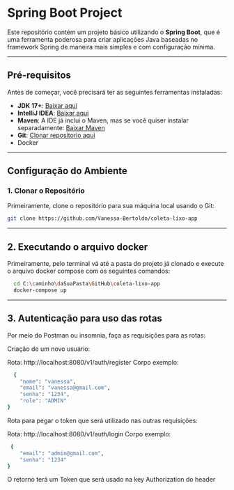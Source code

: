 # Spring Boot Project

Este repositório contém um projeto básico utilizando o **Spring Boot**, que é uma ferramenta poderosa para criar aplicações Java baseadas no framework Spring de maneira mais simples e com configuração mínima.

---

## Pré-requisitos

Antes de começar, você precisará ter as seguintes ferramentas instaladas:

- **JDK 17+**: [Baixar aqui](https://www.oracle.com/java/technologies/javase-jdk17-downloads.html)
- **IntelliJ IDEA**: [Baixar aqui](https://www.jetbrains.com/idea/download/)
- **Maven**: A IDE já inclui o Maven, mas se você quiser instalar separadamente: [Baixar Maven](https://maven.apache.org/install.html)
- **Git**: [Clonar repositorio aqui](https://github.com/Vanessa-Bertoldo/coleta-lixo-app)
- Docker 

---

## Configuração do Ambiente

### 1. Clonar o Repositório

Primeiramente, clone o repositório para sua máquina local usando o Git:

```bash
git clone https://github.com/Vanessa-Bertoldo/coleta-lixo-app
```


---

## 2. Executando o arquivo docker

Primeiramente, pelo terminal vá até a pasta do projeto já clonado e execute o arquivo docker compose com os seguintes comandos:

```bash
  cd C:\caminho\daSuaPasta\GitHub\coleta-lixo-app
  docker-compose up
```

---

## 3. Autenticação para uso das rotas

Por meio do Postman ou insomnia, faça as requisições para as rotas:

Criação de um novo usuário:

Rota: http://localhost:8080/v1/auth/register
Corpo exemplo:

```bash
  {
    "nome": "vanessa",
    "email": "vanessa@gmail.com",
    "senha": "1234",
    "role": "ADMIN"
}
```


Rota para pegar o token que será utilizado nas outras requisições:


Rota: http://localhost:8080/v1/auth/login
Corpo exemplo:

```bash
 {
    "email": "admin@gmail.com",
    "senha": "1234"
}
```

O retorno terá um Token que será usado na key Authorization do header

